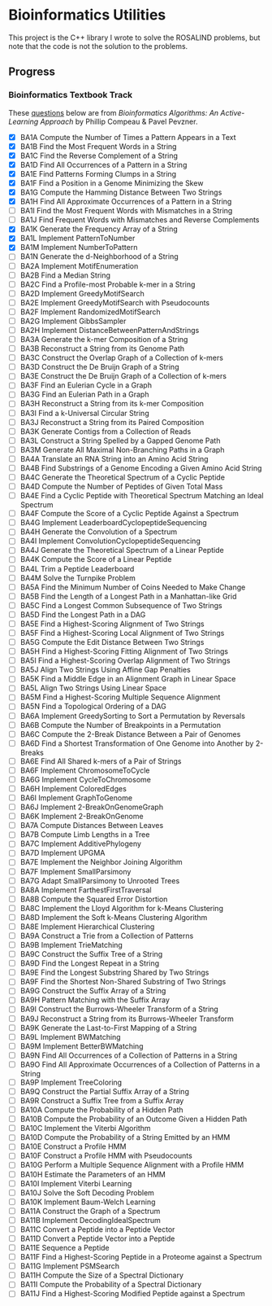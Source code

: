 # Bioinformatics Utilities

This project is the C++ library I wrote to solve the ROSALIND problems, but note that the code is not the solution to the problems.

## Progress
### Bioinformatics Textbook Track

These [questions](http://rosalind.info/problems/list-view/?location=bioinformatics-textbook-track) below are from *Bioinformatics Algorithms: An Active-Learning Approach* by Phillip Compeau & Pavel Pevzner.

- [x] BA1A	Compute the Number of Times a Pattern Appears in a Text
- [x] BA1B	Find the Most Frequent Words in a String
- [x] BA1C	Find the Reverse Complement of a String
- [x] BA1D	Find All Occurrences of a Pattern in a String
- [x] BA1E	Find Patterns Forming Clumps in a String
- [x] BA1F	Find a Position in a Genome Minimizing the Skew
- [x] BA1G	Compute the Hamming Distance Between Two Strings
- [x] BA1H	Find All Approximate Occurrences of a Pattern in a String
- [ ] BA1I	Find the Most Frequent Words with Mismatches in a String
- [ ] BA1J	Find Frequent Words with Mismatches and Reverse Complements
- [x] BA1K	Generate the Frequency Array of a String
- [x] BA1L	Implement PatternToNumber
- [x] BA1M	Implement NumberToPattern
- [ ] BA1N	Generate the d-Neighborhood of a String
- [ ] BA2A	Implement MotifEnumeration
- [ ] BA2B	Find a Median String
- [ ] BA2C	Find a Profile-most Probable k-mer in a String
- [ ] BA2D	Implement GreedyMotifSearch
- [ ] BA2E	Implement GreedyMotifSearch with Pseudocounts
- [ ] BA2F	Implement RandomizedMotifSearch
- [ ] BA2G	Implement GibbsSampler
- [ ] BA2H	Implement DistanceBetweenPatternAndStrings
- [ ] BA3A	Generate the k-mer Composition of a String
- [ ] BA3B	Reconstruct a String from its Genome Path
- [ ] BA3C	Construct the Overlap Graph of a Collection of k-mers
- [ ] BA3D	Construct the De Bruijn Graph of a String
- [ ] BA3E	Construct the De Bruijn Graph of a Collection of k-mers
- [ ] BA3F	Find an Eulerian Cycle in a Graph
- [ ] BA3G	Find an Eulerian Path in a Graph
- [ ] BA3H	Reconstruct a String from its k-mer Composition
- [ ] BA3I	Find a k-Universal Circular String
- [ ] BA3J	Reconstruct a String from its Paired Composition
- [ ] BA3K	Generate Contigs from a Collection of Reads
- [ ] BA3L	Construct a String Spelled by a Gapped Genome Path
- [ ] BA3M	Generate All Maximal Non-Branching Paths in a Graph
- [ ] BA4A	Translate an RNA String into an Amino Acid String
- [ ] BA4B	Find Substrings of a Genome Encoding a Given Amino Acid String
- [ ] BA4C	Generate the Theoretical Spectrum of a Cyclic Peptide
- [ ] BA4D	Compute the Number of Peptides of Given Total Mass
- [ ] BA4E	Find a Cyclic Peptide with Theoretical Spectrum Matching an Ideal Spectrum
- [ ] BA4F	Compute the Score of a Cyclic Peptide Against a Spectrum
- [ ] BA4G	Implement LeaderboardCyclopeptideSequencing
- [ ] BA4H	Generate the Convolution of a Spectrum
- [ ] BA4I	Implement ConvolutionCyclopeptideSequencing
- [ ] BA4J	Generate the Theoretical Spectrum of a Linear Peptide
- [ ] BA4K	Compute the Score of a Linear Peptide
- [ ] BA4L	Trim a Peptide Leaderboard
- [ ] BA4M	Solve the Turnpike Problem
- [ ] BA5A	Find the Minimum Number of Coins Needed to Make Change
- [ ] BA5B	Find the Length of a Longest Path in a Manhattan-like Grid
- [ ] BA5C	Find a Longest Common Subsequence of Two Strings
- [ ] BA5D	Find the Longest Path in a DAG
- [ ] BA5E	Find a Highest-Scoring Alignment of Two Strings
- [ ] BA5F	Find a Highest-Scoring Local Alignment of Two Strings
- [ ] BA5G	Compute the Edit Distance Between Two Strings
- [ ] BA5H	Find a Highest-Scoring Fitting Alignment of Two Strings
- [ ] BA5I	Find a Highest-Scoring Overlap Alignment of Two Strings
- [ ] BA5J	Align Two Strings Using Affine Gap Penalties
- [ ] BA5K	Find a Middle Edge in an Alignment Graph in Linear Space
- [ ] BA5L	Align Two Strings Using Linear Space
- [ ] BA5M	Find a Highest-Scoring Multiple Sequence Alignment
- [ ] BA5N	Find a Topological Ordering of a DAG
- [ ] BA6A	Implement GreedySorting to Sort a Permutation by Reversals
- [ ] BA6B	Compute the Number of Breakpoints in a Permutation
- [ ] BA6C	Compute the 2-Break Distance Between a Pair of Genomes
- [ ] BA6D	Find a Shortest Transformation of One Genome into Another by 2-Breaks
- [ ] BA6E	Find All Shared k-mers of a Pair of Strings
- [ ] BA6F	Implement ChromosomeToCycle
- [ ] BA6G	Implement CycleToChromosome
- [ ] BA6H	Implement ColoredEdges
- [ ] BA6I	Implement GraphToGenome
- [ ] BA6J	Implement 2-BreakOnGenomeGraph
- [ ] BA6K	Implement 2-BreakOnGenome
- [ ] BA7A	Compute Distances Between Leaves
- [ ] BA7B	Compute Limb Lengths in a Tree
- [ ] BA7C	Implement AdditivePhylogeny
- [ ] BA7D	Implement UPGMA
- [ ] BA7E	Implement the Neighbor Joining Algorithm
- [ ] BA7F	Implement SmallParsimony
- [ ] BA7G	Adapt SmallParsimony to Unrooted Trees
- [ ] BA8A	Implement FarthestFirstTraversal
- [ ] BA8B	Compute the Squared Error Distortion
- [ ] BA8C	Implement the Lloyd Algorithm for k-Means Clustering
- [ ] BA8D	Implement the Soft k-Means Clustering Algorithm
- [ ] BA8E	Implement Hierarchical Clustering
- [ ] BA9A	Construct a Trie from a Collection of Patterns
- [ ] BA9B	Implement TrieMatching
- [ ] BA9C	Construct the Suffix Tree of a String
- [ ] BA9D	Find the Longest Repeat in a String
- [ ] BA9E	Find the Longest Substring Shared by Two Strings
- [ ] BA9F	Find the Shortest Non-Shared Substring of Two Strings
- [ ] BA9G	Construct the Suffix Array of a String
- [ ] BA9H	Pattern Matching with the Suffix Array
- [ ] BA9I	Construct the Burrows-Wheeler Transform of a String
- [ ] BA9J	Reconstruct a String from its Burrows-Wheeler Transform
- [ ] BA9K	Generate the Last-to-First Mapping of a String
- [ ] BA9L	Implement BWMatching
- [ ] BA9M	Implement BetterBWMatching
- [ ] BA9N	Find All Occurrences of a Collection of Patterns in a String
- [ ] BA9O	Find All Approximate Occurrences of a Collection of Patterns in a String
- [ ] BA9P	Implement TreeColoring
- [ ] BA9Q	Construct the Partial Suffix Array of a String
- [ ] BA9R	Construct a Suffix Tree from a Suffix Array
- [ ] BA10A	Compute the Probability of a Hidden Path
- [ ] BA10B	Compute the Probability of an Outcome Given a Hidden Path
- [ ] BA10C	Implement the Viterbi Algorithm
- [ ] BA10D	Compute the Probability of a String Emitted by an HMM
- [ ] BA10E	Construct a Profile HMM
- [ ] BA10F	Construct a Profile HMM with Pseudocounts
- [ ] BA10G	Perform a Multiple Sequence Alignment with a Profile HMM
- [ ] BA10H	Estimate the Parameters of an HMM
- [ ] BA10I	Implement Viterbi Learning
- [ ] BA10J	Solve the Soft Decoding Problem
- [ ] BA10K	Implement Baum-Welch Learning
- [ ] BA11A	Construct the Graph of a Spectrum
- [ ] BA11B	Implement DecodingIdealSpectrum
- [ ] BA11C	Convert a Peptide into a Peptide Vector
- [ ] BA11D	Convert a Peptide Vector into a Peptide
- [ ] BA11E	Sequence a Peptide
- [ ] BA11F	Find a Highest-Scoring Peptide in a Proteome against a Spectrum
- [ ] BA11G	Implement PSMSearch
- [ ] BA11H	Compute the Size of a Spectral Dictionary
- [ ] BA11I	Compute the Probability of a Spectral Dictionary
- [ ] BA11J	Find a Highest-Scoring Modified Peptide against a Spectrum